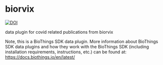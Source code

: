 # biorvix
[![DOI](https://zenodo.org/badge/262424807.svg)](https://zenodo.org/badge/latestdoi/262424807)

data plugin for covid related publications from biorvix

Note, this is a BioThings SDK data plugin. More information about BioThings SDK data plugins and how they work with the BioThings SDK (including installation requirements, instructions, etc.) can be found at: https://docs.biothings.io/en/latest/
